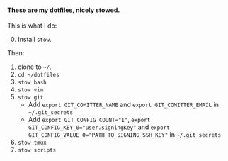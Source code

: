 #### These are my dotfiles, nicely stowed.

This is what I do:

0. Install `stow`.

Then:

1. clone to `~/`.
2. `cd ~/dotfiles`
3. `stow bash`
4. `stow vim`
5. `stow git`
    - Add `export GIT_COMITTER_NAME` and `export GIT_COMITTER_EMAIL` in `~/.git_secrets`
    - Add `export GIT_CONFIG_COUNT="1"`, `export GIT_CONFIG_KEY_0="user.signingKey"` and `export GIT_CONFIG_VALUE_0="PATH_TO_SIGNING_SSH_KEY"` in `~/.git_secrets`
6. `stow tmux`
7. `stow scripts`
